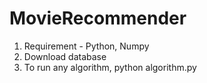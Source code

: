 # MovieRecommender
1. Requirement - Python, Numpy
2. Download database
3. To run any algorithm, python algorithm.py
